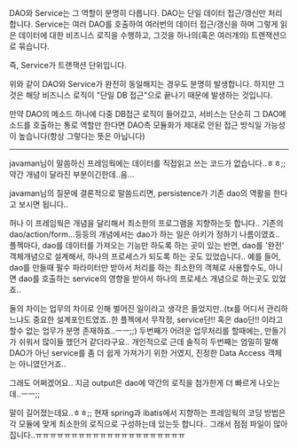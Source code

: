 DAO와 Service는 그 역할이 분명히 다릅니다.
DAO는 단일 데이터 접근/갱신만 처리합니다.
Service는 여러 DAO를 호출하여 여러번의 데이터 접근/갱신을 하며 그렇게 읽은 데이터에 대한 비즈니스 로직을 수행하고, 그것을 하나의(혹은 여러개의) 트랜잭션으로 묶습니다.

즉, Service가 트랜잭션 단위입니다. 

위와 같이 DAO와 Service가 완전히 동일해지는 경우도 분명히 발생합니다. 하지만 그것은 해당 비즈니스 로직이 "단일 DB 접근"으로 끝나기 때문에 발생하는 것입니다.

만약 DAO의 메소드 하나에 다중 DB접근 로직이 들어갔고, 서비스는 단순히 그 DAO메소드를 호출하는 통로 역할만 한다면 DAO측 모듈화가 제대로 안된 접근 방식일 가능성이 높습니다(항상 그렇다는 뜻은 아닙니다)

---

javaman님이 말씀하신 프레임웍에는 데이터를 직접읽고 쓰는 코드가 없습니다..ㅎㅎ;;
약간 개념이 달라진 부분이긴한데..음...

javaman님의 질문에 결론적으로 말씀드리면,
persistence가 기존 dao의 역활을 한다고 보시면 됩니다..

허나 이 프레임웍은 개념을 달리해서 최소한의 프로그램을 지향하는듯 합니다..
기존의 dao/action/form...등등의 개념에서는 dao가 하는 일은 아키가 정하기 나름이였죠..
플젝마다, dao를 데이터를 가져오는 기능만 하도록 하는 곳이 있는 반면, 
dao를 '완전' 객체개념으로 설계해서, 하나의 프로세스가 되도록 하는 곳도 있었습니다..
예를 들어, dao를 만들때 필수 파라미터만 받아서 처리를 하는 최소한의 객체로 사용할수도, 아니면 dao를 호출하는 service의 영향을 받아서 하나의 프로세스 개념으로 하는곳도 있었죠..

둘의 차이는 업무의 차이로 인해 벌어진 일이라고 생각은 들었지만..(tx를 어디서 관리하느냐도 중요한 설계포인트였죠..한 플젝에서 무작정, service단!! 혹은 dao단!! 이라고 할수 없는 업무가 분명 존재하죠..ㅡㅡ;;)
두번째가 어려운 업무처리를 할때에는, 만들기가 쉬워서 많이들 했던거 같더라구요..
개인적으로 근데 솔직히 두번째는 엄밀히 말해 DAO가 아닌 service를 좀 더 쉽게 가져가기 위한 거였지, 진정한 Data Access 객체는 아니였던거죠..

그래도 어쩌겠어요..
지금 output은 dao에 약간의 로직을 첨가한게 더 빠르게 나오는데..ㅡㅡ;;

말이 길어졌는데요..ㅎㅎ;;
현재 spring과 ibatis에서 지향하는 프레임웍의 코딩 방법은 각 모듈에 맞게 최소한의 로직으로 구성하는데 있는듯 합니다..
그래서 점점 파일이 많아집니다..ㅠㅠㅠㅠㅠㅠㅠㅠㅠㅠㅠㅠㅠㅠㅠㅠㅠㅠㅠㅠㅠ